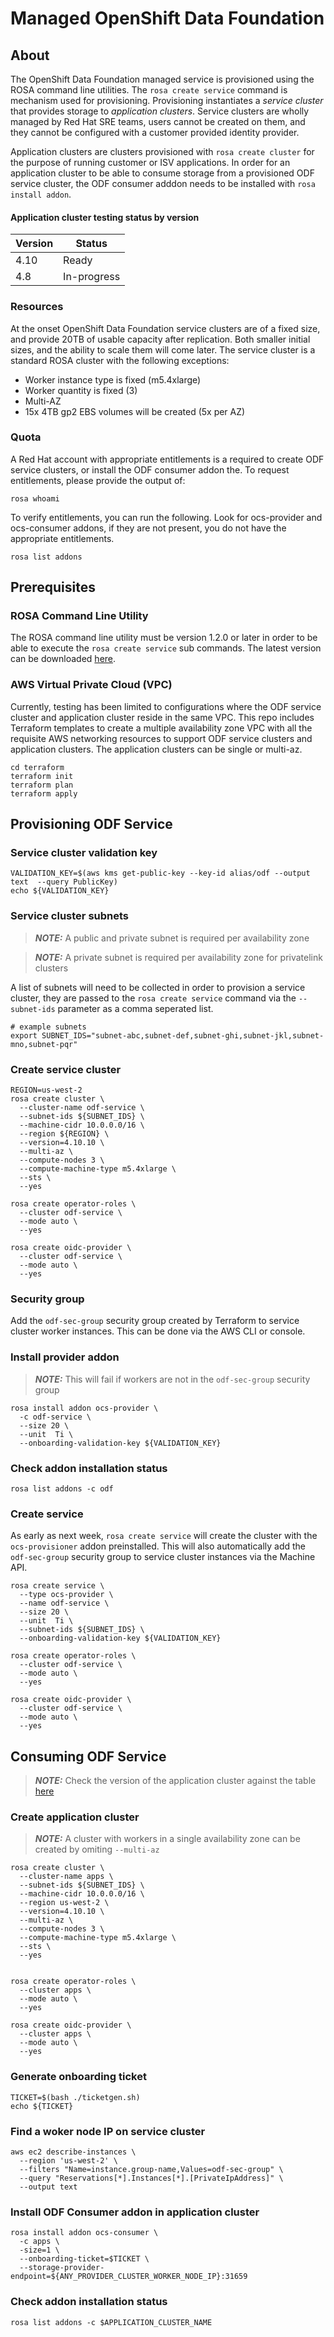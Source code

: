 # Managed OpenShift Data Foundation

## About

The OpenShift Data Foundation managed service is provisioned using the ROSA command line utilities. The `rosa create service` command is mechanism used for provisioning. Provisioning instantiates a _service cluster_ that provides storage to _application clusters_. Service clusters are wholly managed by Red Hat SRE teams, users cannot be created on them, and they cannot be configured with a customer provided identity provider.

Application clusters are clusters provisioned with `rosa create cluster` for the purpose of running customer or ISV applications. In order for an application cluster to be able to consume storage from a provisioned ODF service cluster, the ODF consumer adddon needs to be installed with `rosa install addon`.

#### Application cluster testing status by version

|Version|Status|
|---------------------------|------|
| 4.10 | Ready |
| 4.8 | In-progress|

### Resources

At the onset OpenShift Data Foundation service clusters are of a fixed size, and provide 20TB of usable capacity after replication. Both smaller initial sizes, and the ability to scale them will come later. The service cluster is a standard ROSA cluster with the following exceptions:

* Worker instance type is fixed (m5.4xlarge)
* Worker quantity is fixed (3)
* Multi-AZ
* 15x 4TB gp2 EBS volumes will be created (5x per AZ)

### Quota

A Red Hat account with appropriate entitlements is a required to create ODF service clusters, or install the ODF consumer addon the. To request entitlements, please provide the output of:

```
rosa whoami
```

To verify entitlements, you can run the following. Look for ocs-provider and ocs-consumer addons, if they are not present, you do not have the appropriate entitlements.

```
rosa list addons
```

## Prerequisites

### ROSA Command Line Utility

The ROSA command line utility must be version 1.2.0 or later in order to be able to execute the `rosa create service` sub commands. The latest version can be downloaded [here](https://mirror.openshift.com/pub/openshift-v4/clients/rosa/latest/).

### AWS Virtual Private Cloud (VPC)

Currently, testing has been limited to configurations where the ODF service cluster and application cluster reside in the same VPC. This repo includes Terraform templates to create a multiple availability zone VPC with all the requisite AWS networking resources to support ODF service clusters and application clusters. The application clusters can be single or multi-az.

```
cd terraform
terraform init
terraform plan
terraform apply
```

## Provisioning ODF Service

### Service cluster validation key

```
VALIDATION_KEY=$(aws kms get-public-key --key-id alias/odf --output text  --query PublicKey)
echo ${VALIDATION_KEY}
```
### Service cluster subnets

> **_NOTE:_** A public and private subnet is required per availability zone

> **_NOTE:_** A private subnet is required per availability zone for privatelink clusters

A list of subnets will need to be collected in order to provision a service cluster, they are passed to the `rosa create service` command via the `--subnet-ids` parameter as a comma seperated list.

```
# example subnets
export SUBNET_IDS="subnet-abc,subnet-def,subnet-ghi,subnet-jkl,subnet-mno,subnet-pqr"
```

### Create service cluster

```
REGION=us-west-2
rosa create cluster \
  --cluster-name odf-service \
  --subnet-ids ${SUBNET_IDS} \
  --machine-cidr 10.0.0.0/16 \
  --region ${REGION} \
  --version=4.10.10 \
  --multi-az \
  --compute-nodes 3 \
  --compute-machine-type m5.4xlarge \
  --sts \
  --yes

rosa create operator-roles \
  --cluster odf-service \
  --mode auto \
  --yes
  
rosa create oidc-provider \
  --cluster odf-service \
  --mode auto \
  --yes
```
### Security group

Add the `odf-sec-group` security group created by Terraform to service cluster worker instances. This can be done via the AWS CLI or console.

### Install provider addon

> **_NOTE:_** This will fail if workers are not in the `odf-sec-group` security group

```
rosa install addon ocs-provider \
  -c odf-service \
  --size 20 \
  --unit  Ti \
  --onboarding-validation-key ${VALIDATION_KEY}
```

### Check addon installation status

```
rosa list addons -c odf
```

### Create service

As early as next week, `rosa create service` will create the cluster with the `ocs-provisioner` addon preinstalled. This will also automatically add the `odf-sec-group` security group to service cluster instances via the Machine API.

```
rosa create service \
  --type ocs-provider \
  --name odf-service \
  --size 20 \
  --unit  Ti \
  --subnet-ids ${SUBNET_IDS} \
  --onboarding-validation-key ${VALIDATION_KEY}

rosa create operator-roles \
  --cluster odf-service \
  --mode auto \
  --yes
  
rosa create oidc-provider \
  --cluster odf-service \
  --mode auto \
  --yes
```

## Consuming ODF Service

> **_NOTE:_** Check the version of the application cluster against the table [here](#application-cluster-testing-status-by-version)

### Create application cluster

> **_NOTE:_** A cluster with workers in a single availability zone can be created by omiting `--multi-az`

```
rosa create cluster \
  --cluster-name apps \
  --subnet-ids ${SUBNET_IDS} \
  --machine-cidr 10.0.0.0/16 \
  --region us-west-2 \
  --version=4.10.10 \
  --multi-az \
  --compute-nodes 3 \
  --compute-machine-type m5.4xlarge \
  --sts \
  --yes


rosa create operator-roles \
  --cluster apps \
  --mode auto \
  --yes
  
rosa create oidc-provider \
  --cluster apps \
  --mode auto \
  --yes
```

### Generate onboarding ticket

```
TICKET=$(bash ./ticketgen.sh)
echo ${TICKET}
```

### Find a woker node IP on service cluster

```
aws ec2 describe-instances \
  --region 'us-west-2' \
  --filters "Name=instance.group-name,Values=odf-sec-group" \
  --query "Reservations[*].Instances[*].[PrivateIpAddress]" \
  --output text
```

### Install ODF Consumer addon in application cluster

```
rosa install addon ocs-consumer \
  -c apps \
  -size=1 \
  --onboarding-ticket=$TICKET \
  --storage-provider-endpoint=${ANY_PROVIDER_CLUSTER_WORKER_NODE_IP}:31659
```

### Check addon installation status

```
rosa list addons -c $APPLICATION_CLUSTER_NAME
```
